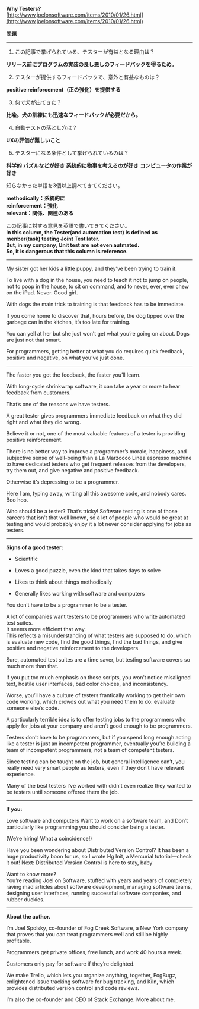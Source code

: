 **Why Testers?**  
[http://www.joelonsoftware.com/items/2010/01/26.html](http://www.joelonsoftware.com/items/2010/01/26.html) 
  
**問題**  


----------


1. この記事で挙げられている、テスターが有益となる理由は？

**リリース前にプログラムの実装の良し悪しのフィードバックを得るため。**

2. テスターが提供するフィードバックで、意外と有益なものは？

**positive reinforcement（正の強化）を提供する**

3. 何で犬が出てきた？

**比喩。犬の訓練にも迅速なフィードバックが必要だから。**

4. 自動テストの落とし穴は？

**UXの評価が難しいこと**

5. テスターになる条件として挙げられているのは？

**科学的**
**パズルなどが好き**
**系統的に物事を考えるのが好き**
**コンピュータの作業が好き**

知らなかった単語を3個以上調べてきてください。

**methodically：系統的に**  
**reinforcement：強化**  
**relevant：関係、関連のある**  


この記事に対する意見を英語で書いてきてください。  
**In this column, the Tester(and automation test) is defined as menber(task) testing Joint Test later.**  
**But, in my company, Unit test are not even autmated.**  
**So, it is dangerous that this column is reference.**


----------


My sister got her kids a little puppy, and they’ve been trying to train it.  
  
To live with a dog in the house, you need to teach it not to jump on people, not to poop in the house, to sit on command, and to never, ever, ever chew on the iPad. Never. Good girl.  

With dogs the main trick to training is that feedback has to be immediate.   
  
If you come home to discover that, hours before, the dog tipped over the garbage can in the kitchen, it’s too late for training.  
  
You can yell at her but she just won’t get what you’re going on about. Dogs are just not that smart.

For programmers, getting better at what you do requires quick feedback, positive and negative, on what you’ve just done.  
  

----------


The faster you get the feedback, the faster you’ll learn.  
  
  
With long-cycle shrinkwrap software, it can take a year or more to hear feedback from customers.
  

That’s one of the reasons we have testers.  
  
A great tester gives programmers immediate feedback on what they did right and what they did wrong.  
  
Believe it or not, one of the most valuable features of a tester is providing positive reinforcement.  
  
There is no better way to improve a programmer’s morale, happiness, and subjective sense of well-being than a La Marzocco Linea espresso machine to have dedicated testers who get frequent releases from the developers, try them out, and give negative and positive feedback.  
  
Otherwise it’s depressing to be a programmer.  
  
Here I am, typing away, writing all this awesome code, and nobody cares. Boo hoo.

Who should be a tester? That’s tricky! Software testing is one of those careers that isn’t that well known, so a lot of people who would be great at testing and would probably enjoy it a lot never consider applying for jobs as testers.



----------


**Signs of a good tester:**
  


* Scientific
  

* Loves a good puzzle, even the kind that takes days to solve
  
* Likes to think about things methodically  
* Generally likes working with software and computers  

You don’t have to be a programmer to be a tester.    
  
A lot of companies want testers to be programmers who write automated test suites.  
It seems more efficient that way.  
This reflects a misunderstanding of what testers are supposed to do, which is evaluate new code, find the good things, find the bad things, and give positive and negative reinforcement to the developers.  
  
Sure, automated test suites are a time saver, but testing software covers so much more than that.  
  
If you put too much emphasis on those scripts, you won’t notice misaligned text, hostile user interfaces, bad color choices, and inconsistency.  

Worse, you’ll have a culture of testers frantically working to get their own code working, which crowds out what you need them to do: evaluate someone else’s code.  



A particularly terrible idea is to offer testing jobs to the programmers who apply for jobs at your company and aren’t good enough to be programmers.  
  
Testers don’t have to be programmers, but if you spend long enough acting like a tester is just an incompetent programmer, eventually you’re building a team of incompetent programmers, not a team of competent testers.  

Since testing can be taught on the job, but general intelligence can’t, you really need very smart people as testers, even if they don’t have relevant experience.  

Many of the best testers I’ve worked with didn’t even realize they wanted to be testers until someone offered them the job.  
  

----------


**If you:**


Love software and computers
Want to work on a software team, and
Don’t particularly like programming
you should consider being a tester.  
  
(We’re hiring! What a coincidence!)


Have you been wondering about Distributed Version Control? It has been a huge productivity boon for us, so I wrote Hg Init, a Mercurial tutorial—check it out! Next: Distributed Version Control is here to stay, baby 



Want to know more?  
You’re reading Joel on Software, stuffed with years and years of completely raving mad articles about software development, managing software teams, designing user interfaces, running successful software companies, and rubber duckies.  
   

----------


**About the author.**  

I’m Joel Spolsky, co-founder of Fog Creek Software, a New York company that proves that you can treat programmers well and still be highly profitable.  
  
Programmers get private offices, free lunch, and work 40 hours a week.  
  
Customers only pay for software if they’re delighted.  
  
We make Trello, which lets you organize anything, together, FogBugz, enlightened issue tracking software for bug tracking, and Kiln, which provides distributed version control and code reviews.  
  
I’m also the co-founder and CEO of Stack Exchange. More about me.
